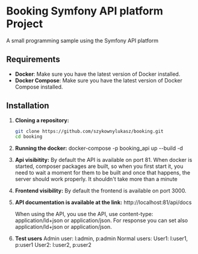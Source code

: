 # Booking Symfony API platform Project

A small programming sample using the Symfony API platform

## Requirements

- **Docker**: Make sure you have the latest version of Docker installed.
- **Docker Compose**: Make sure you have the latest version of Docker Compose installed.

## Installation

1. **Cloning a repository:**

   ```bash
   git clone https://github.com/szykownylukasz/booking.git
   cd booking
   ```
2. **Running the docker:**
   docker-compose -p booking_api up --build -d

3. **Api visibitity:**
   By default the API is available on port 81. When docker is started, composer packages are built, so when you first start it, you need to wait a moment for them to be built and once that happens, the server should work properly.
   It shouldn't take more than a minute
4. **Frontend visibility:**
   By default the frontend is available on port 3000.
5. **API documentation is available at the link:**
	http://localhost:81/api/docs
	
	When using the API, you use the API, use content-type: application/ld+json or application/json. For response you can set also application/ld+json or application/json.

6. **Test users**
   Admin user: 
      l:admin, p:admin
   Normal users:
      User1: l:user1, p:user1
   User2: l:user2, p:user2